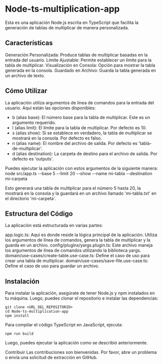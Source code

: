 ﻿# Node-ts-multiplication-app

Esta es una aplicación Node.js escrita en TypeScript que facilita la generación de tablas de multiplicar de manera personalizada.

## Características
Generación Personalizada: Produce tablas de multiplicar basadas en la entrada del usuario.
Límite Ajustable: Permite establecer un límite para la tabla de multiplicar.
Visualización en Consola: Opción para mostrar la tabla generada en la consola.
Guardado en Archivo: Guarda la tabla generada en un archivo de texto.

## Cómo Utilizar
La aplicación utiliza argumentos de línea de comandos para la entrada del usuario. Aquí están las opciones disponibles:

- b (alias base): El número base para la tabla de multiplicar. Este es un argumento requerido.
- l (alias limit): El límite para la tabla de multiplicar. Por defecto es 10.
- s (alias show): Si se establece en verdadero, la tabla de multiplicar se mostrará en la consola. Por defecto es falso.
- n (alias name): El nombre del archivo de salida. Por defecto es 'tabla-de-multiplicar'.
- d (alias destination): La carpeta de destino para el archivo de salida. Por defecto es 'outputs'.

Puedes ejecutar la aplicación con estos argumentos de la siguiente manera:
node src/app.ts --base 5 --limit 20 --show --name mi-tabla --destination mi-carpeta

Esto generará una tabla de multiplicar para el número 5 hasta 20, la mostrará en la consola y la guardará en un archivo llamado 'mi-tabla.txt' en el directorio 'mi-carpeta'.

## Estructura del Código
La aplicación está estructurada en varias partes:

app.logic.ts: Aquí es donde reside la lógica principal de la aplicación. Utiliza los argumentos de línea de comandos, genera la tabla de multiplicar y la guarda en un archivo.
config/plugins/yargs.plugin.ts: Este archivo maneja los argumentos de línea de comandos utilizando la biblioteca yargs.
domain/use-cases/create-table.use-case.ts: Define el caso de uso para crear una tabla de multiplicar.
domain/use-cases/save-file.use-case.ts: Define el caso de uso para guardar un archivo.

## Instalación
Para instalar la aplicación, asegúrate de tener Node.js y npm instalados en tu máquina. Luego, puedes clonar el repositorio e instalar las dependencias:

```
git clone <URL_DEL_REPOSITORIO>
cd Node-ts-multiplication-app
npm install
```

Para compilar el código TypeScript en JavaScript, ejecuta:
```
npm run build
```

Luego, puedes ejecutar la aplicación como se describió anteriormente.

Contribuir
Las contribuciones son bienvenidas. Por favor, abre un problema o envía una solicitud de extracción en GitHub.

